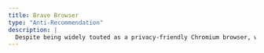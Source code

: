 ```yaml
---
title: Brave Browser
type: "Anti-Recommendation"
description: |
  Despite being widely touted as a privacy-friendly Chromium browser, we have a number of concerns with Brave's business practices and future business model that prevents us from recommending them. The Brave team [has publicly stated](https://www.reddit.com/r/privacytoolsIO/comments/cs8foq/update_delisting_brave/) they do not want to be associated with privacy-focused groups like PrivacyTools ([PrivacyTools PR #657](https://github.com/privacytools/privacytools.io/pull/657)), which causes us to believe the Brave team does not wish to be under too much scrutiny from the privacy community as they continue to develop their product ([Reddit discussion](http://archive.today/2020.05.13-035943/https://www.removeddit.com/r/brave_browser/comments/csapsy/brave_browser_is_being_delisted_from/exf6i0f/)).
---
```


